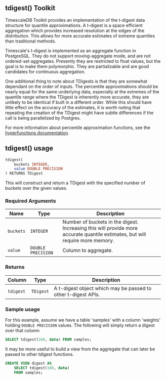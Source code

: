 ## tdigest() <tag type="toolkit">Toolkit</tag>
TimescaleDB Toolkit provides an implementation of the t-digest data structure
for quantile approximations. A t-digest is a space efficient aggregation which
provides increased resolution at the edges of the distribution. This allows for
more accurate estimates of extreme quantiles than traditional methods.

Timescale's t-digest is implemented as an aggregate function in PostgreSQL. They
do not support moving-aggregate mode, and are not ordered-set aggregates. Presently
they are restricted to float values, but the goal is to make them polymorphic.
They are partializable and are good candidates for continuous aggregation.

One additional thing to note about TDigests is that they are somewhat dependant
on the order of inputs. The percentile approximations should be nearly equal for
the same underlying data, especially at the extremes of the quantile range where
the TDigest is inherently more accurate, they are unlikely to be identical if
built in a different order. While this should have little effect on the accuracy
of the estimates, it is worth noting that repeating the creation of the TDigest
might have subtle differences if the call is being parallelized by Postgres.

For more information about percentile approximation functions, see the
[hyperfunctions documentation][hyperfunctions-percentile-approx].

## tdigest() usage

```SQL
tdigest(
    buckets INTEGER,
    value DOUBLE PRECISION
) RETURNS TDigest
```

This will construct and return a TDigest with the specified number of buckets over the given values.

### Required Arguments
|Name| Type |Description|
|---|---|---|
| `buckets` | `INTEGER` | Number of buckets in the digest.  Increasing this will provide more accurate quantile estimates, but will require more memory.|
| `value` | `DOUBLE PRECISION` |  Column to aggregate.

### Returns

|Column|Type|Description|
|---|---|---|
| `tdigest` | `TDigest` | A t-digest object which may be passed to other t-digest APIs. |

### Sample usage
For this example, assume we have a table 'samples' with a column 'weights' holding `DOUBLE PRECISION` values.  The following will simply return a digest over that column

```SQL
SELECT tdigest(100, data) FROM samples;
```

It may be more useful to build a view from the aggregate that can later be passed to other tdigest functions.

```SQL
CREATE VIEW digest AS
    SELECT tdigest(100, data)
    FROM samples;
```


[hyperfunctions-percentile-approx]: timescaledb/:currentVersion:/how-to-guides/hyperfunctions/percentile-approx/
